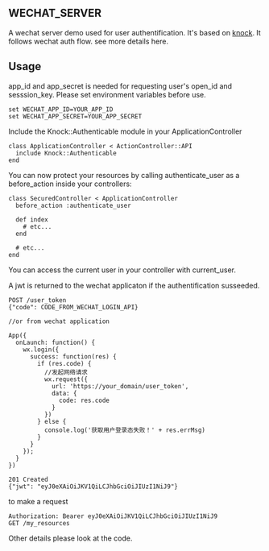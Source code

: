 ## WECHAT_SERVER

A wechat server demo used for user authentification. It's based on [knock](https://github.com/nsarno/knock).
It follows wechat auth flow. see more details here. [](https://mp.weixin.qq.com/debug/wxadoc/dev/api/api-login.html#wxloginobject)

## Usage

app_id and app_secret is needed for requesting user's open_id and sesssion_key. Please set environment variables before use.

```
set WECHAT_APP_ID=YOUR_APP_ID
set WECHAT_APP_SECRET=YOUR_APP_SECRET
```

Include the Knock::Authenticable module in your ApplicationController

```
class ApplicationController < ActionController::API
  include Knock::Authenticable
end
```

You can now protect your resources by calling authenticate_user as a before_action inside your controllers:

```
class SecuredController < ApplicationController
  before_action :authenticate_user

  def index
    # etc...
  end

  # etc...
end
```

You can access the current user in your controller with current_user.


A jwt is returned to the wechat applicaton if the authentification susseeded.

```
POST /user_token
{"code": CODE_FROM_WECHAT_LOGIN_API}

//or from wechat application

App({
  onLaunch: function() {
    wx.login({
      success: function(res) {
        if (res.code) {
          //发起网络请求
          wx.request({
            url: 'https://your_domain/user_token',
            data: {
              code: res.code
            }
          })
        } else {
          console.log('获取用户登录态失败！' + res.errMsg)
        }
      }
    });
  }
})

201 Created
{"jwt": "eyJ0eXAiOiJKV1QiLCJhbGciOiJIUzI1NiJ9"}
```

to make a request

```
Authorization: Bearer eyJ0eXAiOiJKV1QiLCJhbGciOiJIUzI1NiJ9
GET /my_resources
```

Other details please look at the code.
